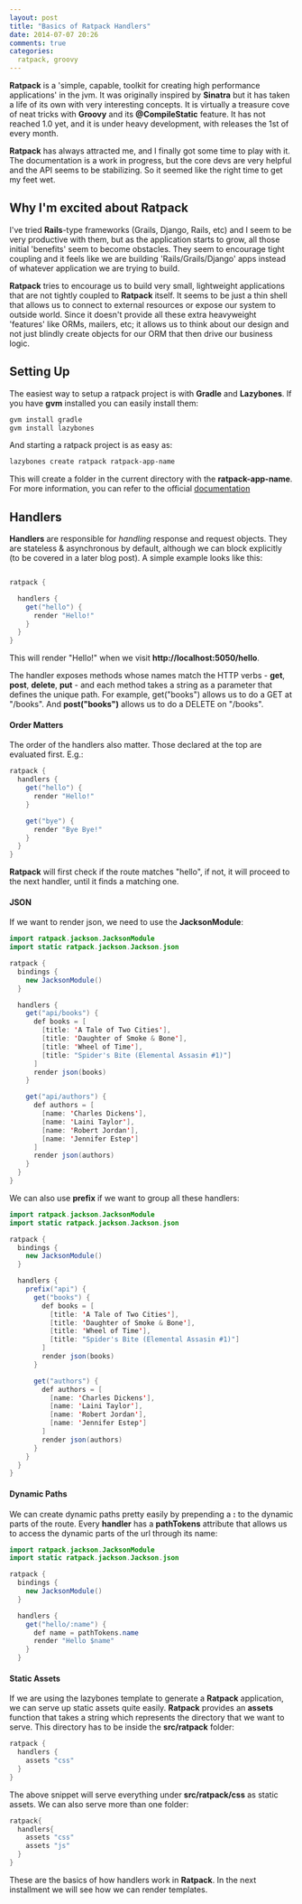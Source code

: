 ```yaml
---
layout: post
title: "Basics of Ratpack Handlers"
date: 2014-07-07 20:26
comments: true
categories: 
  ratpack, groovy
---
```

__Ratpack__ is a 'simple, capable, toolkit for creating high performance applications' in the jvm.
It was originally inspired by __Sinatra__ but it has taken a life of its own with very interesting concepts.
It is virtually a treasure cove of neat tricks with __Groovy__ and its __@CompileStatic__ feature. It has not
reached 1.0 yet, and it is under heavy development, with releases the 1st of every month.

__Ratpack__ has always attracted me, and I finally got some time to play with it. The documentation is a work in progress,
but the core devs are very helpful and the API seems to be stabilizing. So it seemed like the right time to
get my feet wet.

## Why I'm excited about Ratpack
I've tried __Rails__-type frameworks (Grails, Django, Rails, etc) and I seem to be very productive with them, but
as the application starts to grow, all those initial 'benefits' seem to become obstacles. They seem to encourage
tight coupling and it feels like we are building 'Rails/Grails/Django' apps instead of whatever application we are
trying to build.

__Ratpack__ tries to encourage us to build very small, lightweight applications that are not tightly coupled to 
__Ratpack__ itself. It seems to be just a thin shell that allows us to connect to external resources or expose our
system to outside world. Since it doesn't provide all these extra heavyweight 'features' like ORMs, mailers, etc;
it allows us to think about our design and not just blindly create objects for our ORM that then drive our
business logic.

Setting Up
----------
The easiest way to setup a ratpack project is with __Gradle__ and __Lazybones__. If you have __gvm__ installed you
can easily install them:

```bash
gvm install gradle
gvm install lazybones
```

And starting a ratpack project is as easy as:

```bash
lazybones create ratpack ratpack-app-name
```

This will create a folder in the current directory with the __ratpack-app-name__. For more information, you can
refer to the official [documentation](http://www.ratpack.io/manual/current/setup.html)

Handlers
--------
__Handlers__ are responsible for _handling_ response and request objects. They are stateless & asynchronous by default, although
we can block explicitly (to be covered in a later blog post). A simple example looks like this:

```java

ratpack {

  handlers {
    get("hello") {
      render "Hello!"
    }
  }
}
```

This will render "Hello!" when we visit __http://localhost:5050/hello__.

The handler exposes methods whose names match the HTTP verbs - __get__, __post__, __delete__, __put__ - and each
method takes a string as a parameter that defines the unique path. For example, get("books") allows us to do a GET at "/books".
And __post("books")__ allows us to do a DELETE on "/books".

#### Order Matters
The order of the handlers also matter. Those declared at the top are evaluated first. E.g.:

```java
ratpack {
  handlers {
    get("hello") {
      render "Hello!"
    }

    get("bye") {
      render "Bye Bye!"
    }
  }
}
```

__Ratpack__ will first check if the route matches "hello", if not, it will proceed to the next handler, until it finds a matching one.


#### JSON
If we want to render json, we need to use the __JacksonModule__:

```java
import ratpack.jackson.JacksonModule
import static ratpack.jackson.Jackson.json

ratpack {
  bindings {
    new JacksonModule()
  }

  handlers {
    get("api/books") {
      def books = [
        [title: 'A Tale of Two Cities'],
        [title: 'Daughter of Smoke & Bone'],
        [title: 'Wheel of Time'],
        [title: "Spider's Bite (Elemental Assasin #1)"]
      ]
      render json(books)
    }

    get("api/authors") {
      def authors = [
        [name: 'Charles Dickens'],
        [name: 'Laini Taylor'],
        [name: 'Robert Jordan'],
        [name: 'Jennifer Estep']
      ]
      render json(authors)
    }
  }
}
```

We can also use __prefix__ if we want to group all these handlers:

```java
import ratpack.jackson.JacksonModule
import static ratpack.jackson.Jackson.json

ratpack {
  bindings {
    new JacksonModule()
  }

  handlers {
    prefix("api") {
      get("books") {
        def books = [
          [title: 'A Tale of Two Cities'],
          [title: 'Daughter of Smoke & Bone'],
          [title: 'Wheel of Time'],
          [title: "Spider's Bite (Elemental Assasin #1)"]
        ]
        render json(books)
      }

      get("authors") {
        def authors = [
          [name: 'Charles Dickens'],
          [name: 'Laini Taylor'],
          [name: 'Robert Jordan'],
          [name: 'Jennifer Estep']
        ]
        render json(authors)
      }
    }
  }
}
```

#### Dynamic Paths
We can create dynamic paths pretty easily by prepending a __:__ to the dynamic parts of the route.
Every __handler__ has a __pathTokens__ attribute that allows us to access the dynamic parts of the url through its name:

```java
import ratpack.jackson.JacksonModule
import static ratpack.jackson.Jackson.json

ratpack {
  bindings {
    new JacksonModule()
  }

  handlers {
    get("hello/:name") {
      def name = pathTokens.name
      render "Hello $name"
    }
  }
```

#### Static Assets
If we are using the lazybones template to generate a __Ratpack__ application, we can serve up static assets quite easily.
__Ratpack__ provides an __assets__ function that takes a string which represents the directory that we want to serve. This
directory has to be inside the __src/ratpack__ folder:

```java
ratpack {
  handlers {
    assets "css"
  }
}
```

The above snippet will serve everything under __src/ratpack/css__ as static assets. We can also serve more than one folder:

```java
ratpack{
  handlers{
    assets "css"
    assets "js"
  }
}
```

These are the basics of how handlers work in __Ratpack__. In the next installment we will see how we can render templates.

